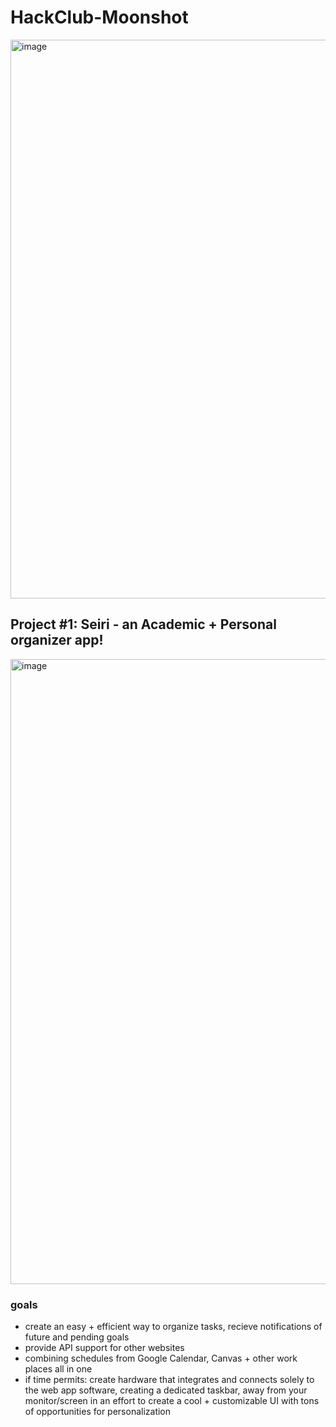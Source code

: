 # HackClub-Moonshot
<img width="1310" height="894" alt="image" src="https://github.com/user-attachments/assets/ce88470b-4159-492e-8f1c-e8fd44640e5c" />











  ## **Project #1: Seiri - an Academic + Personal organizer app!** 
<img width="2480" height="1000" alt="image" src="https://github.com/user-attachments/assets/f0d2ace3-6b47-43af-8771-b3fe07b5e76d" />

  ### goals

- create an easy + efficient way to organize tasks, recieve notifications of future and pending goals
- provide API support for other websites
- combining schedules from Google Calendar, Canvas + other work places all in one
- if time permits: create hardware that integrates and connects solely to the web app software, creating a dedicated taskbar, away from your monitor/screen in an effort to create a cool + customizable UI with tons of opportunities for personalization
